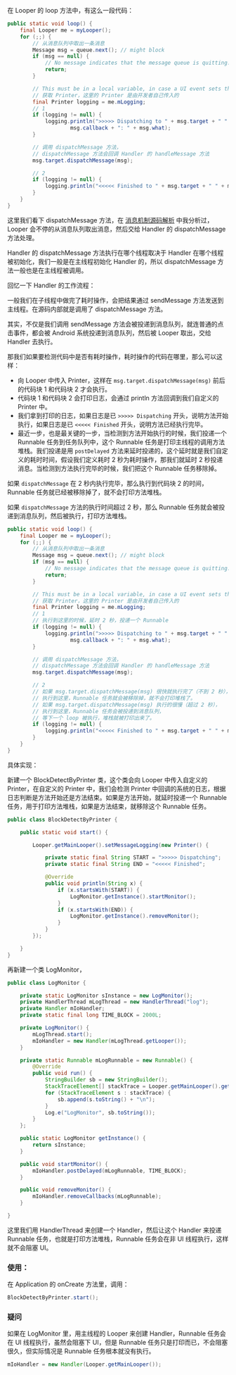 在 Looper 的 loop 方法中，有这么一段代码：

```java
public static void loop() {
    final Looper me = myLooper();
    for (;;) {
    	// 从消息队列中取出一条消息
        Message msg = queue.next(); // might block
        if (msg == null) {
            // No message indicates that the message queue is quitting.
            return;
        }

        // This must be in a local variable, in case a UI event sets the logger
        // 获取 Printer，这里的 Printer 是由开发者自己传入的
        final Printer logging = me.mLogging;
        // 1
        if (logging != null) {
            logging.println(">>>>> Dispatching to " + msg.target + " " +
                    msg.callback + ": " + msg.what);
        }

		// 调用 dispatchMessage 方法，
		// dispatchMessage 方法会回调 Handler 的 handleMessage 方法
        msg.target.dispatchMessage(msg);

		// 2
        if (logging != null) {
            logging.println("<<<<< Finished to " + msg.target + " " + msg.callback);
        }
    }
}
```

这里我们看下 dispatchMessage 方法，在 [消息机制源码解析](https://github.com/shadowwingz/AndroidLife/blob/master/article/%E6%B6%88%E6%81%AF%E6%9C%BA%E5%88%B6%E6%BA%90%E7%A0%81%E8%A7%A3%E6%9E%90.md) 中我分析过，Looper 会不停的从消息队列取出消息，然后交给 Handler 的 dispatchMessage 方法处理。

Handler 的 dispatchMessage 方法执行在哪个线程取决于 Handler 在哪个线程被初始化，我们一般是在主线程初始化 Handler 的，所以 dispatchMessage 方法一般也是在主线程被调用。

回忆一下 Handler 的工作流程：

一般我们在子线程中做完了耗时操作，会把结果通过 sendMessage 方法发送到主线程。在源码内部就是调用了 dispatchMessage 方法。

其实，不仅是我们调用 sendMessage 方法会被投递到消息队列，就连普通的点击事件，都会被 Android 系统投递到消息队列，然后被 Looper 取出，交给 Handler 去执行。

那我们如果要检测代码中是否有耗时操作，耗时操作的代码在哪里，那么可以这样：

- 向 Looper 中传入 Printer，这样在 `msg.target.dispatchMessage(msg)` 前后的代码块 1 和代码块 2 才会执行。
- 代码块 1 和代码块 2 会打印日志，会通过 println 方法回调到我们自定义的 Printer 中。
- 我们拿到打印的日志，如果日志是已 `>>>>> Dispatching` 开头，说明方法开始执行，如果日志是已 `<<<<< Finished` 开头，说明方法已经执行完毕。
- 最近一步，也是最关键的一步，当检测到方法开始执行的时候，我们投递一个 Runnable 任务到任务队列中，这个 Runnable 任务是打印主线程的调用方法堆栈。我们投递是用 `postDelayed` 方法来延时投递的，这个延时就是我们自定义的耗时时间，假设我们定义耗时 2 秒为耗时操作，那我们就延时 2 秒投递消息。当检测到方法执行完毕的时候，我们把这个 Runnable 任务移除掉。

如果 `dispatchMessage` 在 2 秒内执行完毕，那么执行到代码块 2 的时间，Runnable 任务就已经被移除掉了，就不会打印方法堆栈。

如果 `dispatchMessage` 方法的执行时间超过 2 秒，那么 Runnable 任务就会被投递到消息队列，然后被执行，打印方法堆栈。

```java
public static void loop() {
    final Looper me = myLooper();
    for (;;) {
    	// 从消息队列中取出一条消息
        Message msg = queue.next(); // might block
        if (msg == null) {
            // No message indicates that the message queue is quitting.
            return;
        }

        // This must be in a local variable, in case a UI event sets the logger
        // 获取 Printer，这里的 Printer 是由开发者自己传入的
        final Printer logging = me.mLogging;
        // 1
        // 执行到这里的时候，延时 2 秒，投递一个 Runnable
        if (logging != null) {
            logging.println(">>>>> Dispatching to " + msg.target + " " +
                    msg.callback + ": " + msg.what);
        }

		// 调用 dispatchMessage 方法，
		// dispatchMessage 方法会回调 Handler 的 handleMessage 方法
        msg.target.dispatchMessage(msg);

		// 2
		// 如果 msg.target.dispatchMessage(msg) 很快就执行完了（不到 2 秒），
		// 执行到这里，Runnable 任务就会被移除掉，就不会打印堆栈了。
		// 如果 msg.target.dispatchMessage(msg) 执行的很慢（超过 2 秒），
		// 执行到这里，Runnable 任务会被投递到消息队列，
		// 等下一个 loop 被执行，堆栈就被打印出来了。
        if (logging != null) {
            logging.println("<<<<< Finished to " + msg.target + " " + msg.callback);
        }
    }
}
```

具体实现：

新建一个 BlockDetectByPrinter 类，这个类会向 Looper 中传入自定义的 Printer，在自定义的 Printer 中，我们会检测 Printer 中回调的系统的日志，根据日志判断是方法开始还是方法结束。如果是方法开始，就延时投递一个 Runnable 任务，用于打印方法堆栈，如果是方法结束，就移除这个 Runnable 任务。

```java
public class BlockDetectByPrinter {

    public static void start() {

        Looper.getMainLooper().setMessageLogging(new Printer() {

            private static final String START = ">>>>> Dispatching";
            private static final String END = "<<<<< Finished";

            @Override
            public void println(String x) {
                if (x.startsWith(START)) {
                    LogMonitor.getInstance().startMonitor();
                }
                if (x.startsWith(END)) {
                    LogMonitor.getInstance().removeMonitor();
                }
            }
        });

    }
}
```

再新建一个类 LogMonitor，

```java
public class LogMonitor {

    private static LogMonitor sInstance = new LogMonitor();
    private HandlerThread mLogThread = new HandlerThread("log");
    private Handler mIoHandler;
    private static final long TIME_BLOCK = 2000L;

    private LogMonitor() {
        mLogThread.start();
        mIoHandler = new Handler(mLogThread.getLooper());
    }

    private static Runnable mLogRunnable = new Runnable() {
        @Override
        public void run() {
            StringBuilder sb = new StringBuilder();
            StackTraceElement[] stackTrace = Looper.getMainLooper().getThread().getStackTrace();
            for (StackTraceElement s : stackTrace) {
                sb.append(s.toString() + "\n");
            }
            Log.e("LogMonitor", sb.toString());
        }
    };

    public static LogMonitor getInstance() {
        return sInstance;
    }

    public void startMonitor() {
        mIoHandler.postDelayed(mLogRunnable, TIME_BLOCK);
    }

    public void removeMonitor() {
        mIoHandler.removeCallbacks(mLogRunnable);
    }

}
```

这里我们用 HandlerThread 来创建一个 Handler，然后让这个 Handler 来投递 Runnable 任务，也就是打印方法堆栈，Runnable 任务会在非 UI 线程执行，这样就不会阻塞 UI。

### 使用：

在 Application 的 onCreate 方法里，调用：

```java
BlockDetectByPrinter.start();
```

### 疑问

如果在 LogMonitor 里，用主线程的 Looper 来创建 Handler，Runnable 任务会在 UI 线程执行，虽然会阻塞下 UI，但是 Runnable 任务只是打印而已，不会阻塞很久，但实际情况是 Runnable 任务根本就没有执行。

```java
mIoHandler = new Handler(Looper.getMainLooper());
```